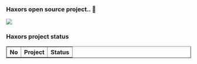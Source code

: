 ### Haxors open source project..  👋

<img src='https://github.com/haxorsprogramming/Haxors-Contributors/raw/master/haxors_project/cover.png?raw=true'>

### Haxors project status

<table border='1'>
  <tr>
    <th>No</th><th>Project</th><th>Status</th>
  </tr>
</table>

